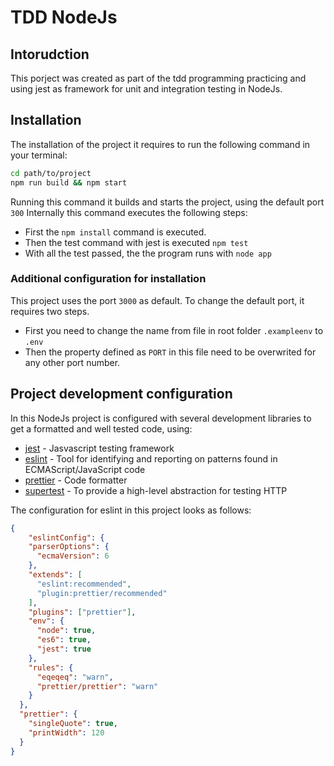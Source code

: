 # TDD NodeJs

## Intorudction
This porject was created as part of the tdd programming practicing and using jest as framework for unit and integration testing in NodeJs.

## Installation
The installation of the project it requires to run the following command in your terminal:
```bash
cd path/to/project
npm run build && npm start
```
Running this command it builds and starts the project, using the default port ```300```
Internally this command executes the following steps:
- First the ```npm install``` command is executed.
- Then the test command with jest is executed ```npm test```
- With all the test passed, the the program runs with ```node app```

### Additional configuration for installation
This project uses the port ```3000``` as default. To change the default port, it requires two steps.
- First you need to change the name from file in root folder ```.exampleenv``` to ```.env```
- Then the property defined as ```PORT``` in this file need to be overwrited for any other port number.

## Project development configuration
In this NodeJs project is configured with several development libraries to get a formatted and well tested code, using:
- [jest](https://jestjs.io/) - Jasvascript testing framework
- [eslint](https://eslint.org/) - Tool for identifying and reporting on patterns found in ECMAScript/JavaScript code
- [prettier](https://prettier.io/docs/en/index.html) - Code formatter
- [supertest](https://github.com/visionmedia/supertest#readme) - To provide a high-level abstraction for testing HTTP

The configuration for eslint in this project looks as follows:
```json
{
    "eslintConfig": {
    "parserOptions": {
      "ecmaVersion": 6
    },
    "extends": [
      "eslint:recommended",
      "plugin:prettier/recommended"
    ],
    "plugins": ["prettier"],
    "env": {
      "node": true,
      "es6": true,
      "jest": true
    },
    "rules": {
      "eqeqeq": "warn",
      "prettier/prettier": "warn"
    }
  },
  "prettier": {
    "singleQuote": true,
    "printWidth": 120
  }
}
```